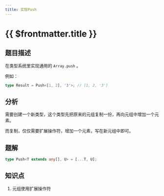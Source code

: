 ```yaml
---
title: 实现Push
---
```


# {{ $frontmatter.title }}

## 题目描述

在类型系统里实现通用的 `Array.push` 。

例如：

```typescript
type Result = Push<[1, 2], '3'>; // [1, 2, '3']
```

## 分析

需要创建一个新类型，这个类型先把原来的元组复制一份，再向元组中增加一个元素。

而复制，仅仅需要扩展操作符，增加一个元素，写在新元组中即可。

## 题解

```ts
type Push<T extends any[], U> = [...T, U];
```

## 知识点

1. 元组使用扩展操作符